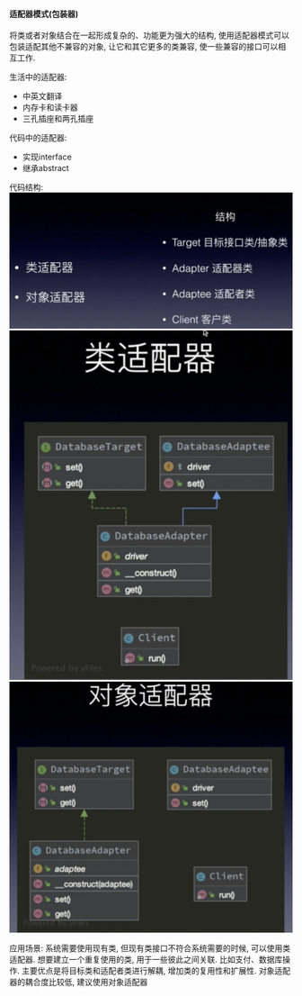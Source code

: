 #### 适配器模式(包装器)
将类或者对象结合在一起形成复杂的、功能更为强大的结构, 使用适配器模式可以包装适配其他不兼容的对象, 让它和其它更多的类兼容, 使一些兼容的接口可以相互工作.

生活中的适配器:
* 中英文翻译
* 内存卡和读卡器
* 三孔插座和两孔插座

代码中的适配器:
* 实现interface
* 继承abstract


代码结构:
![avatar](../../resources/10.png)
![avatar](../../resources/11.png)
![avatar](../../resources/12.png)


应用场景: 系统需要使用现有类, 但现有类接口不符合系统需要的时候, 可以使用类适配器. 想要建立一个重复使用的类, 用于一些彼此之间关联. 比如支付、数据库操作. 主要优点是将目标类和适配者类进行解耦, 增加类的复用性和扩展性. 对象适配器的耦合度比较低, 建议使用对象适配器